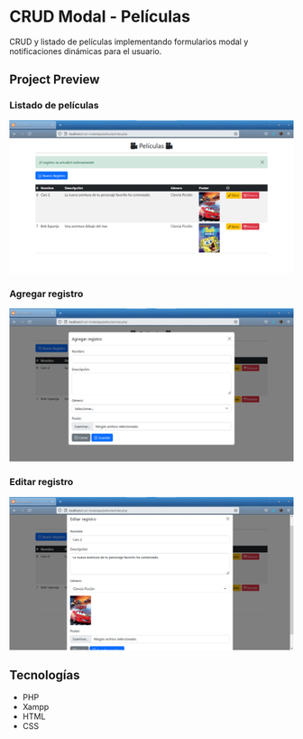 # CRUD Modal - Películas
CRUD y listado de películas implementando formularios modal y notificaciones dinámicas para el usuario.

## Project Preview

### Listado de películas
<img width="700px" src="image/listado-peliculas.png">

### Agregar registro
<img width="700px" src="image/agregar-registro.png">

### Editar registro
<img width="700px" src="image/editar-registro.png">

## Tecnologías
- PHP
- Xampp
- HTML
- CSS
